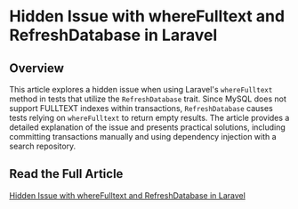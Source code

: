 # Hidden Issue with whereFulltext and RefreshDatabase in Laravel

## Overview

This article explores a hidden issue when using Laravel's `whereFulltext` method in tests that utilize the
`RefreshDatabase` trait. Since MySQL does not support FULLTEXT indexes within transactions, `RefreshDatabase` causes
tests relying on `whereFulltext` to return empty results. The article provides a detailed explanation of the issue and
presents practical solutions, including committing transactions manually and using dependency injection with a search
repository.

## Read the Full Article

[Hidden Issue with whereFulltext and RefreshDatabase in Laravel](https://dev.to/tegos/hidden-issue-with-wherefulltext-and-refreshdatabase-in-laravel-2p4f)

